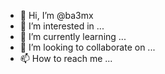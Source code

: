 - 👋 Hi, I’m @ba3mx
- 👀 I’m interested in ...
- 🌱 I’m currently learning ...
- 💞️ I’m looking to collaborate on ...
- 📫 How to reach me ...

<!---
ba3mx/ba3mx is a ✨ special ✨ repository because its `README.md` (this file) appears on your GitHub profile.
You can click the Preview link to take a look at your changes.
--->
